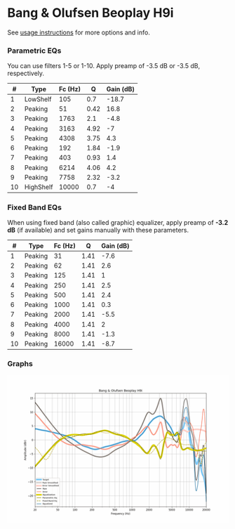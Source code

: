 # Bang & Olufsen Beoplay H9i
See [usage instructions](https://github.com/jaakkopasanen/AutoEq#usage) for more options and info.

### Parametric EQs
You can use filters 1-5 or 1-10. Apply preamp of -3.5 dB or -3.5 dB, respectively.

|   # | Type      |   Fc (Hz) |    Q |   Gain (dB) |
|-----|-----------|-----------|------|-------------|
|   1 | LowShelf  |       105 | 0.7  |       -18.7 |
|   2 | Peaking   |        51 | 0.42 |        16.8 |
|   3 | Peaking   |      1763 | 2.1  |        -4.8 |
|   4 | Peaking   |      3163 | 4.92 |        -7   |
|   5 | Peaking   |      4308 | 3.75 |         4.3 |
|   6 | Peaking   |       192 | 1.84 |        -1.9 |
|   7 | Peaking   |       403 | 0.93 |         1.4 |
|   8 | Peaking   |      6214 | 4.06 |         4.2 |
|   9 | Peaking   |      7758 | 2.32 |        -3.2 |
|  10 | HighShelf |     10000 | 0.7  |        -4   |

### Fixed Band EQs
When using fixed band (also called graphic) equalizer, apply preamp of **-3.2 dB** (if available) and set gains manually with these parameters.

|   # | Type    |   Fc (Hz) |    Q |   Gain (dB) |
|-----|---------|-----------|------|-------------|
|   1 | Peaking |        31 | 1.41 |        -7.6 |
|   2 | Peaking |        62 | 1.41 |         2.6 |
|   3 | Peaking |       125 | 1.41 |         1   |
|   4 | Peaking |       250 | 1.41 |         2.5 |
|   5 | Peaking |       500 | 1.41 |         2.4 |
|   6 | Peaking |      1000 | 1.41 |         0.3 |
|   7 | Peaking |      2000 | 1.41 |        -5.5 |
|   8 | Peaking |      4000 | 1.41 |         2   |
|   9 | Peaking |      8000 | 1.41 |        -1.3 |
|  10 | Peaking |     16000 | 1.41 |        -8.7 |

### Graphs
![](./Bang%20&%20Olufsen%20Beoplay%20H9i.png)
